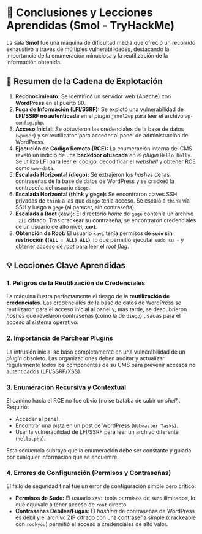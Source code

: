 # 🎉 Conclusiones y Lecciones Aprendidas (Smol - TryHackMe)

La sala **Smol** fue una máquina de dificultad media que ofreció un recorrido exhaustivo a través de múltiples vulnerabilidades, destacando la importancia de la enumeración minuciosa y la reutilización de la información obtenida.

## 📝 Resumen de la Cadena de Explotación

1.  **Reconocimiento:** Se identificó un servidor web (Apache) con **WordPress** en el puerto 80.
2.  **Fuga de Información (LFI/SSRF):** Se explotó una vulnerabilidad de **LFI/SSRF no autenticada** en el *plugin* `jsmol2wp` para leer el archivo `wp-config.php`.
3.  **Acceso Inicial:** Se obtuvieron las credenciales de la base de datos (`wpuser`) y se reutilizaron para acceder al panel de administración de WordPress.
4.  **Ejecución de Código Remoto (RCE):** La enumeración interna del CMS reveló un indicio de una **backdoor ofuscada** en el *plugin* `Hello Dolly`. Se utilizó LFI para leer el código, decodificar el *webshell* y obtener RCE como `www-data`.
5.  **Escalada Horizontal (diego):** Se extrajeron los *hashes* de las contraseñas de la base de datos de WordPress y se crackeó la contraseña del usuario `diego`.
6.  **Escalada Horizontal (think y gege):** Se encontraron claves SSH privadas de `think` a las que `diego` tenía acceso. Se escaló a `think` vía SSH y luego a `gege` (al parecer, sin contraseña).
7.  **Escalada a Root (xavi):** El directorio *home* de `gege` contenía un archivo `.zip` cifrado. Tras crackear su contraseña, se encontraron credenciales de un usuario de alto nivel, **`xavi`**.
8.  **Obtención de Root:** El usuario `xavi` tenía permisos de **`sudo` sin restricción (`(ALL : ALL) ALL`)**, lo que permitió ejecutar `sudo su -` y obtener acceso de *root* para leer el *root flag*.

## 💡 Lecciones Clave Aprendidas

### 1. Peligros de la Reutilización de Credenciales
La máquina ilustra perfectamente el riesgo de la **reutilización de credenciales**. Las credenciales de la base de datos de WordPress se reutilizaron para el acceso inicial al panel y, más tarde, se descubrieron *hashes* que revelaron contraseñas (como la de `diego`) usadas para el acceso al sistema operativo.

### 2. Importancia de Parchear Plugins
La intrusión inicial se basó completamente en una vulnerabilidad de un *plugin* obsoleto. Las organizaciones deben auditar y actualizar regularmente todos los componentes de su CMS para prevenir accesos no autenticados (LFI/SSRF/XSS).

### 3. Enumeración Recursiva y Contextual
El camino hacia el RCE no fue obvio (no se trataba de subir un *shell*). Requirió:
* Acceder al panel.
* Encontrar una pista en un post de WordPress (`Webmaster Tasks`).
* Usar la vulnerabilidad de LFI/SSRF para leer un archivo diferente (`hello.php`).

Esta secuencia subraya que la enumeración debe ser constante y guiada por cualquier información que se encuentre.

### 4. Errores de Configuración (Permisos y Contraseñas)
El fallo de seguridad final fue un error de configuración simple pero crítico:
* **Permisos de Sudo:** El usuario `xavi` tenía permisos de `sudo` ilimitados, lo que equivale a tener acceso de `root` directo.
* **Contraseñas Débiles/Fugas:** El *hashing* de contraseñas de WordPress es débil y el archivo ZIP cifrado con una contraseña simple (crackeable con `rockyou`) permitió el acceso a credenciales de alto valor.
